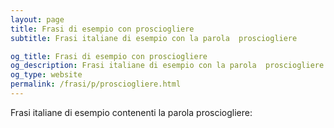 ```yaml
---
layout: page
title: Frasi di esempio con prosciogliere 
subtitle: Frasi italiane di esempio con la parola  prosciogliere

og_title: Frasi di esempio con prosciogliere 
og_description: Frasi italiane di esempio con la parola  prosciogliere
og_type: website
permalink: /frasi/p/prosciogliere.html
---
```


Frasi italiane di esempio contenenti la parola prosciogliere:


